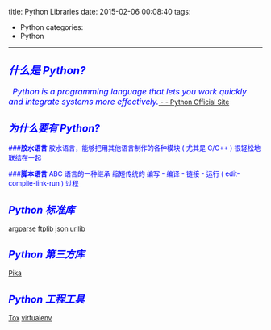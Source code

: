 title: Python Libraries
date: 2015-02-06 00:08:40
tags:
- Python
categories:
- Python
---

## __<font color='blue'>*什么是 Python?*__

&nbsp; <font size=3>_Python is a programming language that lets you work quickly and integrate systems more effectively._<font size=2>[ - - Python Official Site][1]

## __<font color='blue'>*为什么要有 Python?*__

###__胶水语言__
	胶水语言，能够把用其他语言制作的各种模块 ( 尤其是 C/C++ ) 很轻松地联结在一起

###__脚本语言__
	ABC 语言的一种继承
	缩短传统的 编写 - 编译 - 链接 - 运行 ( edit-compile-link-run ) 过程

## __<font color='blue'>*Python 标准库*__

[argparse][21]
[ftplib][22]
[json][23]
[urllib][24]

## __<font color='blue'>*Python 第三方库*__

[Pika][31]

## __<font color='blue'>*Python 工程工具*__

[Tox][41]
[virtualenv][42]







[1]:https://www.python.org/
[21]:https://github.com/python/cpython/blob/master/Lib/argparse.py
[22]:https://github.com/python/cpython/blob/master/Lib/ftplib.py
[23]:https://github.com/python/cpython/tree/master/Lib/json
[24]:https://github.com/python/cpython/tree/master/Lib/urllib
[31]:https://github.com/pika/pika
[41]:https://testrun.org/tox
[42]:https://github.com/pypa/virtualenv
